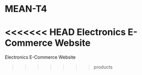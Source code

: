 # MEAN-T4
<<<<<<< HEAD
Electronics E-Commerce Website
=======

Electronics E-Commerce Website
<!-- 
GET /api/products - Get All Products

Basic Request:
GET http://localhost:3000/api/products

With Pagination:
GET http://localhost:3000/api/products?page=2&limit=5

With Filtering:
GET http://localhost:3000/api/products?category=smartphones
GET http://localhost:3000/api/products?brand=Apple
GET http://localhost:3000/api/products?minPrice=500&maxPrice=1500

With Search:
GET http://localhost:3000/api/products?search=iPhone
GET http://localhost:3000/api/products?search=gaming

With Sorting:
GET http://localhost:3000/api/products?sortBy=price&sortOrder=asc
GET http://localhost:3000/api/products?sortBy=name&sortOrder=desc

Combined Parameters:
GET http://localhost:3000/api/products?category=laptops&brand=Apple&minPrice=1000&page=1&limit=10&sortBy=price&sortOrder=asc

2. GET /api/products/:id - Get Single Product
   GET http://localhost:3000/api/products/[PRODUCT_ID]

3. POST /api/products - Create New Product

{
"name": "Test Product",
"description": "A test electronics product",
"price": 299.99,
"category": "smartphones",
"brand": "TestBrand",
"images": ["image1.jpg", "image2.jpg"],
"specifications": {
"color": "Black",
"storage": "128GB"
},
"stock": 50,
"sku": "TEST-001",
"featured": true
}

4. PUT /api/products/:id - Update Product
   {
   "name": "Updated Product Name",
   "price": 399.99,
   "stock": 25
   }

5. DELETE /api/products/:id

6. GET /api/products/categories - Get All Categories
   GET http://localhost:3000/api/products/categories

7. GET /api/products/brands - Get All Brands
   GET http://localhost:3000/api/products/brands

8. PATCH /api/products/:id/stock - Update Stock
   {
   "stock": 100,
   "operation": "set"
   }
   Increment Stock:
   {
   "stock": 10,
   "operation": "increment"
   }
   Decrement Stock:
   {
   "stock": 5,
   "operation": "decrement"
   } -->
>>>>>>> products
